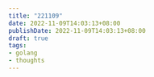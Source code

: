```yaml
---
title: "221109"
date: 2022-11-09T14:03:13+08:00
publishDate: 2022-11-09T14:03:13+08:00
draft: true
tags:
- golang
- thoughts
---
```


